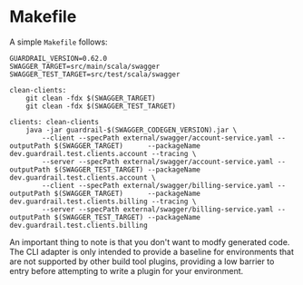 Makefile
========

A simple `Makefile` follows:

```
GUARDRAIL_VERSION=0.62.0
SWAGGER_TARGET=src/main/scala/swagger
SWAGGER_TEST_TARGET=src/test/scala/swagger

clean-clients:
	git clean -fdx $(SWAGGER_TARGET)
	git clean -fdx $(SWAGGER_TEST_TARGET)

clients: clean-clients
	java -jar guardrail-$(SWAGGER_CODEGEN_VERSION).jar \
		--client --specPath external/swagger/account-service.yaml --outputPath $(SWAGGER_TARGET)      --packageName dev.guardrail.test.clients.account --tracing \
		--server --specPath external/swagger/account-service.yaml --outputPath $(SWAGGER_TEST_TARGET) --packageName dev.guardrail.test.clients.account \
		--client --specPath external/swagger/billing-service.yaml --outputPath $(SWAGGER_TARGET)      --packageName dev.guardrail.test.clients.billing --tracing \
		--server --specPath external/swagger/billing-service.yaml --outputPath $(SWAGGER_TEST_TARGET) --packageName dev.guardrail.test.clients.billing
```

An important thing to note is that you don't want to modfy generated code. The CLI adapter is only intended to provide a baseline for environments that are not supported by other build tool plugins, providing a low barrier to entry before attempting to write a plugin for your environment.
